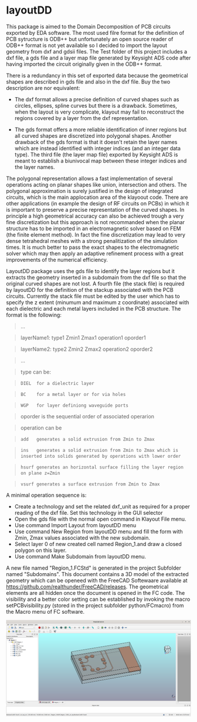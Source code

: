 
# layoutDD

This package is aimed to the Domain Decomposition of PCB circuits exported by EDA software.
The most used filre format for the definition of PCB sytructure is ODB++ but unfortunately an open source reader 
of ODB++ format is not yet available so I decided to import the layout geometry from dxf and gdsii files.
The Test folder of this project includes a dxf file, a gds file and a layer map file generated by Keysight ADS code
after having imported the circuit originally given in the ODB++ format.

There is a redundancy in this set of exported data because the geometrical shapes are described in gds file and also in
the dxf file. Buy the two description are nor equivalent:

* The dxf format allows a precise definition of curved shapes such as circles, ellipses, spline curves but there is a drawback. Sometimes, when the layout is very complicate, klayout may fail to reconstruct the regions covered by a layer from the dxf representation.

* The gds format offers a more reliable identification of inner regions but all curved shapes are discretized into polygonal shapes. Another drawback of the gds format is that it doesn't retain the layer names which are instead identified with integer indices (and an integer data type). The third file (the layer map file) exported by Keysight ADS is meant to establish a biunivocal map between these integer indices and the layer names.

The polygonal representation allows a fast implementation of several operations acting on planar shapes like union, intersection and others. The polygonal approximation is surely justified in the design of integrated circuits, which is the main applocation area of the klayoout code. There are other applications (in example the design of RF circuits on PCBs) in which it is important to preserve a precise representation of the curved shapes. In principle a high geometrical accuracy can also be achieved trough a very fine discretization but this approach is not recommanded when the planar structure has to be imported in an electromagnetic solver based on FEM (the finite element method). In fact the fine discretization may lead to very dense tetrahedral meshes with a strong penalitization of the simulation times. It is much better to pass the exact shapes to the electromagnetic solver which may then apply an adaptive refinement process with a great improvements of the numerical efficiency.


LayoutDD package uses the gds file to identify the layer regions but it extracts the geometry inserted in a subdomain from the dxf file so that the original curved shapes are not lost.
A fourth file (the stack file) is required by layoutDD for the definition of the stackup associated with the PCB circuits.
Currently the stack file must be edited by the user which has to specify the z extent (minumum and maximum z coordinate) associated with each
dielectric and each metal layers included in the PCB structure. The format is the following:

>   ...

>   layerName1: type1 Zmin1 Zmax1 operation1 oporder1

>   layerName2: type2 Zmin2 Zmax2 operation2 oporder2

>   ...

> type can be:

>     DIEL  for a dielectric layer

> 	  BC    for a metal layer or for via holes

> 	  WGP   for layer definiong waveguide ports

> oporder is the sequential order of associated operarion

> operation can be

>     add   generates a solid extrusion from Zmin to Zmax

> 	  ins   generates a solid extrusion from Zmin to Zmax which is inserted into solids generated by operations with lower order

> 	  hsurf generates an horizontal surface filling the layer region on plane z=Zmin

>     vsurf generates a surface extrusion from Zmin to Zmax


A minimal operation sequence is:

  * Create a technology and set the related dxf_unit as required for a proper reading of the dxf file. Set this technology in the GUI selector
  * Open the gds file with the normal open command in Klayout File menu.
  * Use command Import Layout from layoutDD menu
  * Use command New Region from layoutDD menu and fill the form with Zmin, Zmax values associated with the new subdomain.
  * Select layer 0 of new created cell named Region_1.and draw a closed polygon on this layer. 
  * Use command Make Subdomain from layoutDD menu.
  
  A new file named "Region_1.FCStd" is generated in the project Subfolder named "Subdomains".
  This document contains a 3D model of the extracted geometry which can be openeed with the FreeCAD Softewaare available at https://github.com/realthunder/FreeCAD/releases.
  The geometrical elements are all hidden once the document is opened in the FC code. The visibility and a better color setting can be established by invoking the macro 
  setPCBvisibility.py (stored in the project subfolder python/FCmacro) from the Macro menu of FC software.

![Alt text](https://github.com/wsteffe/layoutDD/blob/master/Test/FC_view.png "3D model extracted from Region_1")
